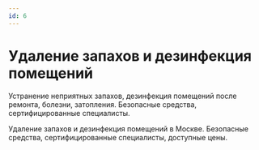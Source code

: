 ```yaml
---
id: 6
---
```


# Удаление запахов и дезинфекция помещений

Устранение неприятных запахов, дезинфекция помещений после ремонта, болезни, затопления. Безопасные средства, сертифицированные специалисты.

Удаление запахов и дезинфекция помещений в Москве. Безопасные средства, сертифицированные специалисты, доступные цены.
